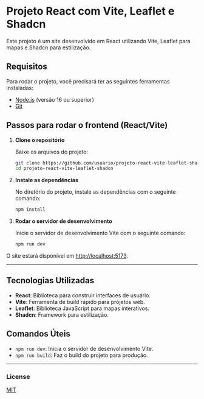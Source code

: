 # Projeto React com Vite, Leaflet e Shadcn

Este projeto é um site desenvolvido em React utilizando Vite, Leaflet para mapas e Shadcn para estilização.

## Requisitos

Para rodar o projeto, você precisará ter as seguintes ferramentas instaladas:

- [Node.js](https://nodejs.org/en/) (versão 16 ou superior)
- [Git](https://git-scm.com/)

## Passos para rodar o frontend (React/Vite)

1. **Clone o repositório**

   Baixe os arquivos do projeto:

   ```bash
   git clone https://github.com/usuario/projeto-react-vite-leaflet-shadcn.git
   cd projeto-react-vite-leaflet-shadcn
   ```

2. **Instale as dependências**

   No diretório do projeto, instale as dependências com o seguinte comando:

   ```bash
   npm install
   ```

3. **Rodar o servidor de desenvolvimento**

   Inicie o servidor de desenvolvimento Vite com o seguinte comando:

   ```bash
   npm run dev
   ```

O site estará disponível em [http://localhost:5173](http://localhost:5173).

---

## Tecnologias Utilizadas

- **React**: Biblioteca para construir interfaces de usuário.
- **Vite**: Ferramenta de build rápido para projetos web.
- **Leaflet**: Biblioteca JavaScript para mapas interativos.
- **Shadcn**: Framework para estilização.

## Comandos Úteis

- `npm run dev`: Inicia o servidor de desenvolvimento Vite.
- `npm run build`: Faz o build do projeto para produção.

---

### License

[MIT](LICENSE)
